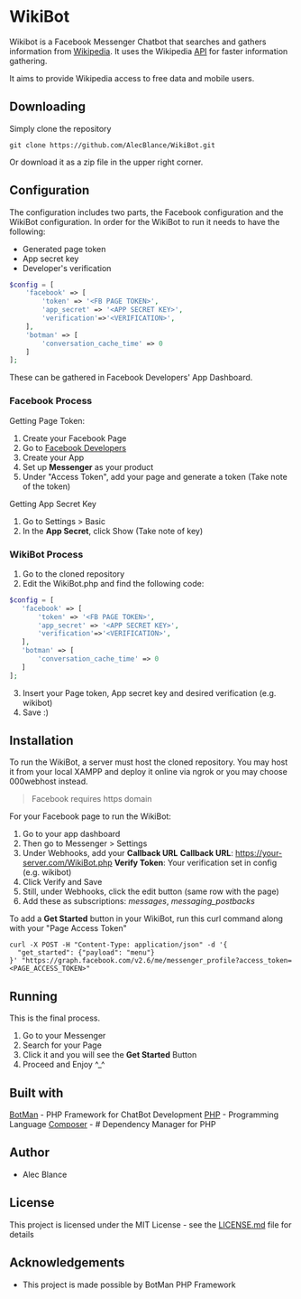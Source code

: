 # WikiBot

Wikibot is a Facebook Messenger Chatbot that searches and gathers information from [Wikipedia](https://en.wikipedia.org/). It uses the Wikipedia [API](https://www.mediawiki.org/wiki/API:Main_page) for faster information gathering.

It aims to provide Wikipedia access to free data and mobile users.

## Downloading
Simply clone the repository

    git clone https://github.com/AlecBlance/WikiBot.git

Or download it as a zip file in the upper right corner.


## Configuration
The configuration includes two parts, the Facebook configuration and the WikiBot configuration. In order for the WikiBot to run it needs to have the following:
* Generated page token
* App secret key
* Developer's verification
```php
$config = [
    'facebook' => [
        'token' => '<FB PAGE TOKEN>',
        'app_secret' => '<APP SECRET KEY>',
        'verification'=>'<VERIFICATION>',
    ],
    'botman' => [
        'conversation_cache_time' => 0
    ]
];
```
These can be gathered in Facebook Developers' App Dashboard.
### Facebook Process
Getting Page Token:
 1. Create your Facebook Page
 2. Go to [Facebook Developers](https://developers.facebook.com/)
 3. Create your App
 4. Set up **Messenger** as your product
 5. Under "Access Token", add your page and generate a token (Take note of the token)

Getting App Secret Key

 1. Go to Settings > Basic
 2. In the **App Secret**, click Show (Take note of key)

### WikiBot Process

 1. Go to the cloned repository 
 2. Edit the WikiBot.php and find the following code:
 ```php
$config = [
    'facebook' => [
        'token' => '<FB PAGE TOKEN>',
        'app_secret' => '<APP SECRET KEY>',
        'verification'=>'<VERIFICATION>',
    ],
    'botman' => [
        'conversation_cache_time' => 0
    ]
];
```
 3. Insert your Page token, App secret key and desired verification (e.g. wikibot)
 4. Save  :)

## Installation
To run the WikiBot, a server must host the cloned repository. You may host it from your local XAMPP and deploy it online via ngrok or you may choose 000webhost instead.

> Facebook requires https domain

For your Facebook page to run the WikiBot:

 1. Go to your app dashboard
 2. Then go to Messenger > Settings
 3. Under Webhooks, add your **Callback URL**
     **Callback URL**: https://your-server.com/WikiBot.php
     **Verify Token**:  Your verification set in config (e.g. wikibot)
 4. Click Verify and Save
 5. Still, under Webhooks, click the edit button (same row with the page)
 6. Add these as subscriptions: *messages*, *messaging_postbacks*
 

To add a **Get Started** button in your WikiBot, run this curl command along with your "Page Access Token"

```
curl -X POST -H "Content-Type: application/json" -d '{
  "get_started": {"payload": "menu"}
}' "https://graph.facebook.com/v2.6/me/messenger_profile?access_token=<PAGE_ACCESS_TOKEN>"
```
## Running
This is the final process. 

 1. Go to your Messenger
 2. Search for your Page
 3. Click it and you will see the **Get Started** Button 
 4. Proceed and Enjoy \^_^

## Built with
[BotMan](https://botman.io/) - PHP Framework for ChatBot Development
[PHP](https://www.php.net/) - Programming Language
[Composer](https://getcomposer.org/) - # Dependency Manager for PHP

## Author

 - Alec Blance 
## License
This project is licensed under the MIT License - see the [LICENSE.md](https://gist.github.com/PurpleBooth/LICENSE.md) file for details
## Acknowledgements
 - This project is made possible by BotMan PHP Framework


